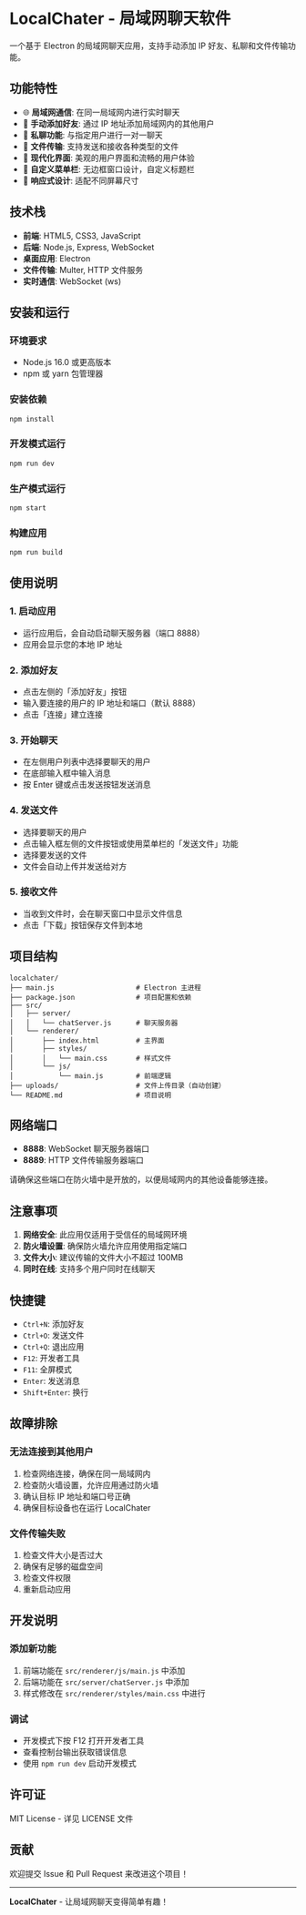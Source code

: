 # LocalChater - 局域网聊天软件

一个基于 Electron 的局域网聊天应用，支持手动添加 IP 好友、私聊和文件传输功能。

## 功能特性

- 🌐 **局域网通信**: 在同一局域网内进行实时聊天
- 👥 **手动添加好友**: 通过 IP 地址添加局域网内的其他用户
- 💬 **私聊功能**: 与指定用户进行一对一聊天
- 📁 **文件传输**: 支持发送和接收各种类型的文件
- 🎨 **现代化界面**: 美观的用户界面和流畅的用户体验
- 🔧 **自定义菜单栏**: 无边框窗口设计，自定义标题栏
- 📱 **响应式设计**: 适配不同屏幕尺寸

## 技术栈

- **前端**: HTML5, CSS3, JavaScript
- **后端**: Node.js, Express, WebSocket
- **桌面应用**: Electron
- **文件传输**: Multer, HTTP 文件服务
- **实时通信**: WebSocket (ws)

## 安装和运行

### 环境要求

- Node.js 16.0 或更高版本
- npm 或 yarn 包管理器

### 安装依赖

```bash
npm install
```

### 开发模式运行

```bash
npm run dev
```

### 生产模式运行

```bash
npm start
```

### 构建应用

```bash
npm run build
```

## 使用说明

### 1. 启动应用

- 运行应用后，会自动启动聊天服务器（端口 8888）
- 应用会显示您的本地 IP 地址

### 2. 添加好友

- 点击左侧的「添加好友」按钮
- 输入要连接的用户的 IP 地址和端口（默认 8888）
- 点击「连接」建立连接

### 3. 开始聊天

- 在左侧用户列表中选择要聊天的用户
- 在底部输入框中输入消息
- 按 Enter 键或点击发送按钮发送消息

### 4. 发送文件

- 选择要聊天的用户
- 点击输入框左侧的文件按钮或使用菜单栏的「发送文件」功能
- 选择要发送的文件
- 文件会自动上传并发送给对方

### 5. 接收文件

- 当收到文件时，会在聊天窗口中显示文件信息
- 点击「下载」按钮保存文件到本地

## 项目结构

```
localchater/
├── main.js                    # Electron 主进程
├── package.json               # 项目配置和依赖
├── src/
│   ├── server/
│   │   └── chatServer.js      # 聊天服务器
│   └── renderer/
│       ├── index.html         # 主界面
│       ├── styles/
│       │   └── main.css       # 样式文件
│       └── js/
│           └── main.js        # 前端逻辑
├── uploads/                   # 文件上传目录（自动创建）
└── README.md                  # 项目说明
```

## 网络端口

- **8888**: WebSocket 聊天服务器端口
- **8889**: HTTP 文件传输服务器端口

请确保这些端口在防火墙中是开放的，以便局域网内的其他设备能够连接。

## 注意事项

1. **网络安全**: 此应用仅适用于受信任的局域网环境
2. **防火墙设置**: 确保防火墙允许应用使用指定端口
3. **文件大小**: 建议传输的文件大小不超过 100MB
4. **同时在线**: 支持多个用户同时在线聊天

## 快捷键

- `Ctrl+N`: 添加好友
- `Ctrl+O`: 发送文件
- `Ctrl+Q`: 退出应用
- `F12`: 开发者工具
- `F11`: 全屏模式
- `Enter`: 发送消息
- `Shift+Enter`: 换行

## 故障排除

### 无法连接到其他用户

1. 检查网络连接，确保在同一局域网内
2. 检查防火墙设置，允许应用通过防火墙
3. 确认目标 IP 地址和端口号正确
4. 确保目标设备也在运行 LocalChater

### 文件传输失败

1. 检查文件大小是否过大
2. 确保有足够的磁盘空间
3. 检查文件权限
4. 重新启动应用

## 开发说明

### 添加新功能

1. 前端功能在 `src/renderer/js/main.js` 中添加
2. 后端功能在 `src/server/chatServer.js` 中添加
3. 样式修改在 `src/renderer/styles/main.css` 中进行

### 调试

- 开发模式下按 F12 打开开发者工具
- 查看控制台输出获取错误信息
- 使用 `npm run dev` 启动开发模式

## 许可证

MIT License - 详见 LICENSE 文件

## 贡献

欢迎提交 Issue 和 Pull Request 来改进这个项目！

---

**LocalChater** - 让局域网聊天变得简单有趣！
